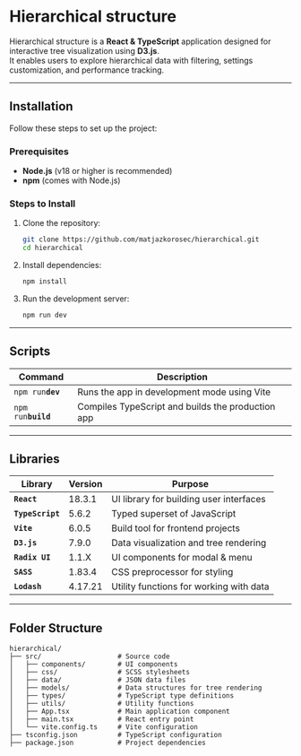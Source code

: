 # Hierarchical structure

Hierarchical structure is a **React & TypeScript** application designed for interactive tree visualization using **D3.js**.  
It enables users to explore hierarchical data with filtering, settings customization, and performance tracking.

---

## Installation

Follow these steps to set up the project:

### Prerequisites

- **Node.js** (v18 or higher is recommended)
- **npm** (comes with Node.js)

### Steps to Install

1. Clone the repository:

   ```bash
   git clone https://github.com/matjazkorosec/hierarchical.git
   cd hierarchical
   ```

2. Install dependencies:

   ```bash
   npm install
   ```

3. Run the development server:
   ```bash
   npm run dev
   ```

---

## Scripts

| Command              | Description                                       |
| -------------------- | ------------------------------------------------- |
| `npm run`**`dev`**   | Runs the app in development mode using Vite       |
| `npm run`**`build`** | Compiles TypeScript and builds the production app |

---

## Libraries

| Library          | Version | Purpose                                 |
| ---------------- | ------- | --------------------------------------- |
| **`React`**      | 18.3.1  | UI library for building user interfaces |
| **`TypeScript`** | 5.6.2   | Typed superset of JavaScript            |
| **`Vite`**       | 6.0.5   | Build tool for frontend projects        |
| **`D3.js`**      | 7.9.0   | Data visualization and tree rendering   |
| **`Radix UI`**   | 1.1.X   | UI components for modal & menu          |
| **`SASS`**       | 1.83.4  | CSS preprocessor for styling            |
| **`Lodash`**     | 4.17.21 | Utility functions for working with data |

---

## Folder Structure

```
hierarchical/
├── src/                   # Source code
│   ├── components/        # UI components
│   ├── css/               # SCSS stylesheets
│   ├── data/              # JSON data files
│   ├── models/            # Data structures for tree rendering
│   ├── types/             # TypeScript type definitions
│   ├── utils/             # Utility functions
│   ├── App.tsx            # Main application component
│   ├── main.tsx           # React entry point
│   └── vite.config.ts     # Vite configuration
├── tsconfig.json          # TypeScript configuration
├── package.json           # Project dependencies
```
